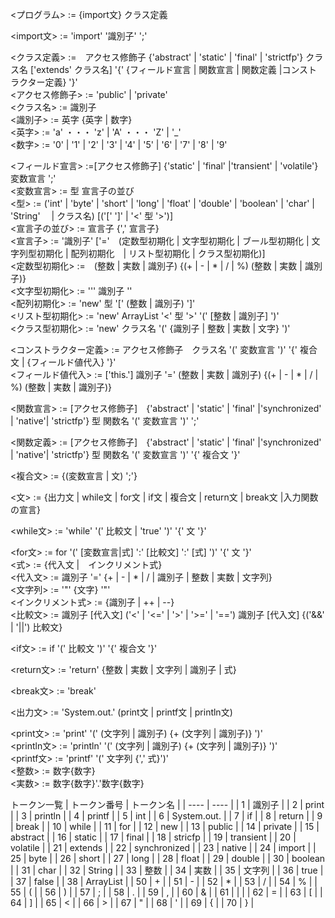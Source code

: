 <プログラム> := {import文} クラス定義  

<import文> := 'import' '識別子' ';'  

<クラス定義> :=　アクセス修飾子 {'abstract' | 'static' | 'final' | 'strictfp'} クラス名  ['extends' クラス名] '{' {フィールド宣言 | 関数宣言 | 関数定義 |コンストラクター定義} '}'  
<アクセス修飾子> := 'public' | 'private'  
<クラス名> := 識別子  
<識別子> := 英字 {英字 | 数字}  
<英字> := 'a' ・・・ 'z' | 'A' ・・・ 'Z' | '_'  
<数字> := '0' | '1' | '2' | '3' | '4' | '5' | '6' | '7' | '8' | '9'  

<フィールド宣言> :=[アクセス修飾子] {'static' | 'final' |'transient' | 'volatile'} 変数宣言 ';'  
<変数宣言> := 型 宣言子の並び  
<型> := ('int' | 'byte' | 'short' | 'long' | 'float' | 'double' | 'boolean' | 'char' | 'String'　 | クラス名) [('[' ']' | '<' 型 '>')]  
<宣言子の並び> := 宣言子 {',' 宣言子}  
<宣言子> := '識別子' ['='　(定数型初期化 | 文字型初期化 | ブール型初期化 | 文字列型初期化 | 配列初期化　| リスト型初期化 | クラス型初期化)]  
<定数型初期化> :=　(整数 | 実数 | 識別子) {(+ | - | * | / | %) (整数 | 実数 | 識別子)}  
<文字型初期化> := '\'' 識別子 '\'  
<配列初期化> := 'new' 型 '[' (整数 | 識別子) ']'  
<リスト型初期化> := 'new' ArrayList '<' 型 '>' '(' [整数 | 識別子] ')'   
<クラス型初期化> := 'new' クラス名 '(' {識別子 | 整数 | 実数 | 文字} ')'  

<コンストラクター定義> := アクセス修飾子　クラス名 '(' 変数宣言 ')' '{' 複合文 | {フィールド値代入} '}'  
<フィールド値代入> := ['this.'] 識別子 '=' (整数 | 実数 | 識別子) {(+ | - | * | / | %) (整数 | 実数 | 識別子)}  

<関数宣言> := [アクセス修飾子]　{'abstract' | 'static' | 'final' |'synchronized' | 'native'| 'strictfp'} 型 関数名 '(' 変数宣言 ')' ';'  

<関数定義> := [アクセス修飾子]　{'abstract' | 'static' | 'final' |'synchronized' | 'native'| 'strictfp'} 型 関数名 '(' 変数宣言 ')' '{' 複合文 '}'  

<複合文> := {(変数宣言 | 文) ';'}  

<文> := {出力文 | while文 | for文 | if文 | 複合文 | return文 | break文 |入力関数の宣言}  

<while文> := 'while' '(' 比較文 | 'true' ')' '{' 文 '}'  

<for文> := for '(' [変数宣言|式] ':' [比較文] ':' [式] ')' '{' 文 '}'  
<式> := {代入文 |　インクリメント式}  
<代入文> := 識別子 '=' {+ | - | * | / | 識別子 | 整数 | 実数 | 文字列}  
<文字列> := '\"'  {文字} '\"'  
<インクリメント式> := {識別子 | ++ | --}  
<比較文> := 識別子 [代入文] ('<' | '<=' | '>' | '>=' | '==') 識別子 [代入文] {('&&' | '||') 比較文}  

<if文> := if '(' 比較文 ')' '{' 複合文 '}'  

<return文> := 'return' {整数 | 実数 | 文字列 | 識別子 | 式}  

<break文> := 'break'  

<出力文> := 'System.out.' (print文 | printf文 | println文)  

<print文> := 'print' '(' (文字列 | 識別子) {+ (文字列 | 識別子)} ')'  
<println文> := 'println' '(' (文字列 | 識別子) {+ (文字列 | 識別子)} ')'  
<printf文> := 'printf' '(' 文字列  {',' 式}')'  
<整数> := 数字{数字}  
<実数> := 数字{数字}'\.'数字{数字}  

トークン一覧
| トークン番号 | トークン名 |
| ---- | ---- |
| 1 | 識別子 |
| 2 | print |
| 3 | println |
| 4 | printf |
| 5 | int |
| 6 | System.out. |
| 7 | if |
| 8 | return |
| 9 | break |
| 10 | while |
| 11 | for |
| 12 | new |
| 13 | public |
| 14 | private |
| 15 | abstract |
| 16 | static |
| 17 | final |
| 18 | stricfp |
| 19 | transient |
| 20 | volatile |
| 21 | extends |
| 22 | synchronized |
| 23 | native |
| 24 | import |
| 25 | byte |
| 26 | short |
| 27 | long |
| 28 | float |
| 29 | double |
| 30 | boolean |
| 31 | char |
| 32 | String |
| 33 | 整数 |
| 34 | 実数 |
| 35 | 文字列 |
| 36 | true |
| 37 | false |
| 38 | ArrayList |
| 50 | + |
| 51 | - |
| 52 | * |
| 53 | / |
| 54 | % |
| 55 | ( |
| 56 | ) |
| 57 | ; |
| 58 | . |
| 59 | , |
| 60 | & |
| 61 | \| |
| 62 | = |
| 63 | [ |
| 64 | ] |
| 65 | < |
| 66 | > |
| 67 | " |
| 68 | ' |
| 69 | { |
| 70 | } |

